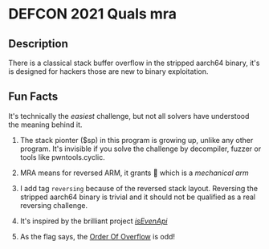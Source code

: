 # DEFCON 2021 Quals mra

## Description

There is a classical stack buffer overflow in the stripped aarch64 binary,
it's is designed for hackers those are new to binary exploitation.

## Fun Facts

It's technically the _easiest_ challenge, but not all solvers have understood the meaning behind it.

1. The stack pionter ($sp) in this program is growing up, unlike any other
program. It's invisible if you solve the challenge by decompiler, fuzzer or tools like pwntools.cyclic.

2. MRA means for reversed ARM, it grants 🦾 which is a _mechanical arm_

3. I add tag `reversing` because of the reversed stack layout. Reversing the stripped aarch64 binary is trivial and it should not be qualified as a real reversing challenge.

4. It's inspired by the brilliant project _[isEvenApi](https://isevenapi.xyz/)_

5. As the flag says, the [Order Of Overflow](https://oooverflow.io/) is odd!
